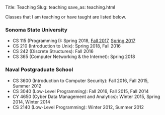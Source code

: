 Title: Teaching
Slug: teaching
save_as: teaching.html


Classes that I am teaching or have taught are listed below.

### Sonoma State University
 - CS 115 (Programming I): Spring 2018, [Fall 2017](http://www.cs.sonoma.edu/cs115/S17/), [Spring 2017](http://www.cs.sonoma.edu/cs115/F17/)
 - CS 210 (Introduction to Unix): Spring 2018, Fall 2016
 - CS 242 (Discrete Structures): Fall 2016
 - CS 365 (Computer Networking \& the Internet): Spring 2018

### Naval Postgraduate School
 - CS 3600 (Introduction to Computer Security): Fall 2016, Fall 2015, Summer 2012
 - CS 3040 (Low-Level Programming): Fall 2016, Fall 2015, Fall 2014
 - CY 4650 (Cyber Data Management and Analytics): Winter 2015, Spring 2014, Winter 2014
 - CS 2140 (Low-Level Programming): Winter 2012, Summer 2012